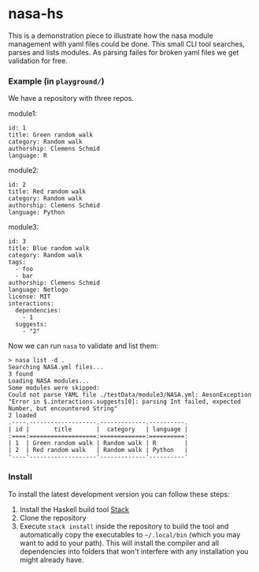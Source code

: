# nasa-hs

This is a demonstration piece to illustrate how the nasa module management with yaml files could be done. This small CLI tool searches, parses and lists modules. As parsing failes for broken yaml files we get validation for free.

### Example (in `playground/`)

We have a repository with three repos.

module1: 
```
id: 1
title: Green random walk
category: Random walk
authorship: Clemens Schmid
language: R
```

module2:
```
id: 2
title: Red random walk
category: Random walk
authorship: Clemens Schmid
language: Python
```

module3:
```
id: 3
title: Blue random walk
category: Random walk
tags:
  - foo
  - bar
authorship: Clemens Schmid
language: Netlogo
license: MIT
interactions:
  dependencies:
    - 1
  suggests:
    - "2"
```

Now we can run `nasa` to validate and list them: 

```
> nasa list -d .
Searching NASA.yml files... 
3 found
Loading NASA modules... 
Some modules were skipped:
Could not parse YAML file ./testData/module3/NASA.yml: AesonException 
"Error in $.interactions.suggests[0]: parsing Int failed, expected Number, but encountered String"
2 loaded
.----.-------------------.-------------.----------.
| id |       title       |  category   | language |
:====:===================:=============:==========:
| 1  | Green random walk | Random walk | R        |
| 2  | Red random walk   | Random walk | Python   |
'----'-------------------'-------------'----------'
```

### Install

To install the latest development version you can follow these steps:

1. Install the Haskell build tool [Stack](https://docs.haskellstack.org/en/stable/README/)
2. Clone the repository
3. Execute `stack install` inside the repository to build the tool and automatically copy the executables to `~/.local/bin` (which you may want to add to your path). This will install the compiler and all dependencies into folders that won't interfere with any installation you might already have.
